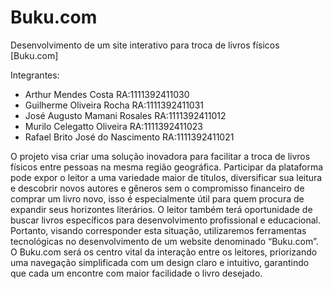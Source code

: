 # Buku.com
Desenvolvimento de um site interativo para troca de livros físicos [Buku.com]

Integrantes:
- Arthur Mendes Costa RA:1111392411030
- Guilherme Oliveira Rocha RA:1111392411031
- José Augusto Mamani Rosales RA:1111392411012
- Murilo Celegatto Oliveira RA:1111392411023
- Rafael Brito José do Nascimento RA:1111392411021

O projeto visa criar uma solução inovadora para facilitar a troca de livros físicos entre pessoas na mesma região geográfica. Participar da plataforma pode expor o leitor a uma variedade maior de títulos, diversificar sua leitura e descobrir novos autores e gêneros sem o compromisso financeiro de comprar um livro novo, isso é especialmente útil para quem procura de expandir seus horizontes literários. O leitor também terá oportunidade de buscar livros específicos para desenvolvimento profissional e educacional.
Portanto, visando corresponder esta situação, utilizaremos ferramentas tecnológicas no desenvolvimento de um website denominado “Buku.com”. O Buku.com será os centro vital da interação entre os leitores, priorizando uma navegação simplificada com um design claro e intuitivo, garantindo que cada um encontre com maior facilidade o livro desejado.
